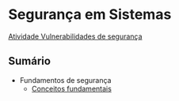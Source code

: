 # Segurança em Sistemas

[Atividade Vulnerabilidades de segurança](paginas/vulnerabilidades.md)

## Sumário
- Fundamentos de segurança
    - [Conceitos fundamentais](paginas/cid.md)
